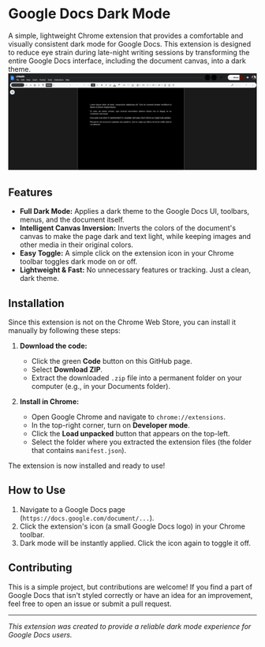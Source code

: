 # Google Docs Dark Mode

A simple, lightweight Chrome extension that provides a comfortable and visually consistent dark mode for Google Docs. This extension is designed to reduce eye strain during late-night writing sessions by transforming the entire Google Docs interface, including the document canvas, into a dark theme.
![img1](public/Screenshot.png)
## Features

- **Full Dark Mode:** Applies a dark theme to the Google Docs UI, toolbars, menus, and the document itself.
- **Intelligent Canvas Inversion:** Inverts the colors of the document's canvas to make the page dark and text light, while keeping images and other media in their original colors.
- **Easy Toggle:** A simple click on the extension icon in your Chrome toolbar toggles dark mode on or off.
- **Lightweight & Fast:** No unnecessary features or tracking. Just a clean, dark theme.

## Installation

Since this extension is not on the Chrome Web Store, you can install it manually by following these steps:

1.  **Download the code:**
    *   Click the green **Code** button on this GitHub page.
    *   Select **Download ZIP**.
    *   Extract the downloaded `.zip` file into a permanent folder on your computer (e.g., in your Documents folder).

2.  **Install in Chrome:**
    *   Open Google Chrome and navigate to `chrome://extensions`.
    *   In the top-right corner, turn on **Developer mode**.
    *   Click the **Load unpacked** button that appears on the top-left.
    *   Select the folder where you extracted the extension files (the folder that contains `manifest.json`).

The extension is now installed and ready to use!

## How to Use

1.  Navigate to a Google Docs page (`https://docs.google.com/document/...`).
2.  Click the extension's icon (a small Google Docs logo) in your Chrome toolbar.
3.  Dark mode will be instantly applied. Click the icon again to toggle it off.

## Contributing

This is a simple project, but contributions are welcome! If you find a part of Google Docs that isn't styled correctly or have an idea for an improvement, feel free to open an issue or submit a pull request.

---

*This extension was created to provide a reliable dark mode experience for Google Docs users.*
